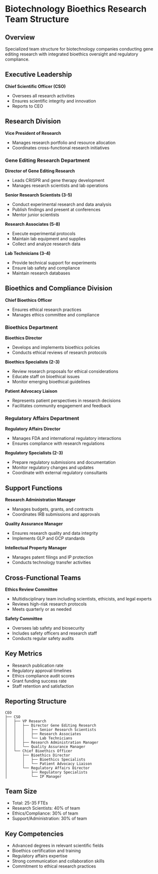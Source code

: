 # Biotechnology Bioethics Research Team Structure

## Overview
Specialized team structure for biotechnology companies conducting gene editing research with integrated bioethics oversight and regulatory compliance.

## Executive Leadership
**Chief Scientific Officer (CSO)**
- Oversees all research activities
- Ensures scientific integrity and innovation
- Reports to CEO

## Research Division
**Vice President of Research**
- Manages research portfolio and resource allocation
- Coordinates cross-functional research initiatives

### Gene Editing Research Department
**Director of Gene Editing Research**
- Leads CRISPR and gene therapy development
- Manages research scientists and lab operations

**Senior Research Scientists (3-5)**
- Conduct experimental research and data analysis
- Publish findings and present at conferences
- Mentor junior scientists

**Research Associates (5-8)**
- Execute experimental protocols
- Maintain lab equipment and supplies
- Collect and analyze research data

**Lab Technicians (3-4)**
- Provide technical support for experiments
- Ensure lab safety and compliance
- Maintain research databases

## Bioethics and Compliance Division
**Chief Bioethics Officer**
- Ensures ethical research practices
- Manages ethics committee and compliance

### Bioethics Department
**Bioethics Director**
- Develops and implements bioethics policies
- Conducts ethical reviews of research protocols

**Bioethics Specialists (2-3)**
- Review research proposals for ethical considerations
- Educate staff on bioethical issues
- Monitor emerging bioethical guidelines

**Patient Advocacy Liaison**
- Represents patient perspectives in research decisions
- Facilitates community engagement and feedback

### Regulatory Affairs Department
**Regulatory Affairs Director**
- Manages FDA and international regulatory interactions
- Ensures compliance with research regulations

**Regulatory Specialists (2-3)**
- Prepare regulatory submissions and documentation
- Monitor regulatory changes and updates
- Coordinate with external regulatory consultants

## Support Functions
**Research Administration Manager**
- Manages budgets, grants, and contracts
- Coordinates IRB submissions and approvals

**Quality Assurance Manager**
- Ensures research quality and data integrity
- Implements GLP and GCP standards

**Intellectual Property Manager**
- Manages patent filings and IP protection
- Conducts technology transfer activities

## Cross-Functional Teams
**Ethics Review Committee**
- Multidisciplinary team including scientists, ethicists, and legal experts
- Reviews high-risk research protocols
- Meets quarterly or as needed

**Safety Committee**
- Oversees lab safety and biosecurity
- Includes safety officers and research staff
- Conducts regular safety audits

## Key Metrics
- Research publication rate
- Regulatory approval timelines
- Ethics compliance audit scores
- Grant funding success rate
- Staff retention and satisfaction

## Reporting Structure
```
CEO
├── CSO
│   ├── VP Research
│   │   ├── Director Gene Editing Research
│   │   │   ├── Senior Research Scientists
│   │   │   ├── Research Associates
│   │   │   └── Lab Technicians
│   │   ├── Research Administration Manager
│   │   └── Quality Assurance Manager
│   └── Chief Bioethics Officer
│       ├── Bioethics Director
│       │   ├── Bioethics Specialists
│       │   └── Patient Advocacy Liaison
│       └── Regulatory Affairs Director
│           ├── Regulatory Specialists
│           └── IP Manager
```

## Team Size
- Total: 25-35 FTEs
- Research Scientists: 40% of team
- Ethics/Compliance: 30% of team
- Support/Administration: 30% of team

## Key Competencies
- Advanced degrees in relevant scientific fields
- Bioethics certification and training
- Regulatory affairs expertise
- Strong communication and collaboration skills
- Commitment to ethical research practices
